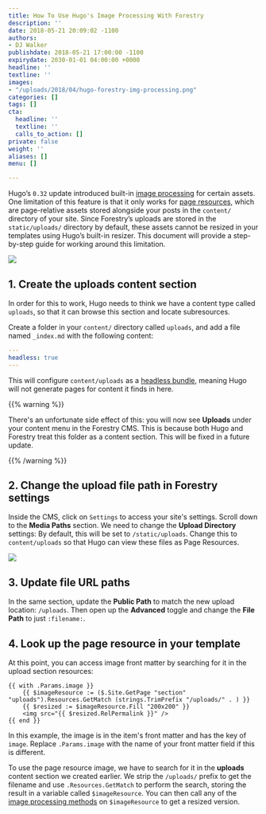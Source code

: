 ```yaml
---
title: How To Use Hugo's Image Processing With Forestry
description: ''
date: 2018-05-21 20:09:02 -1100
authors:
- DJ Walker
publishdate: 2018-05-21 17:00:00 -1100
expirydate: 2030-01-01 04:00:00 +0000
headline: ''
textline: ''
images:
- "/uploads/2018/04/hugo-forestry-img-processing.png"
categories: []
tags: []
cta:
  headline: ''
  textline: ''
  calls_to_action: []
private: false
weight: ''
aliases: []
menu: []

---
```

Hugo’s `0.32` update introduced built-in [image processing](https://gohugo.io/content-management/image-processing/) for certain assets. One limitation of this feature is that it only works for [page resources](https://gohugo.io/content-management/page-resources/), which are page-relative assets stored alongside your posts in the `content/` directory of your site. Since Forestry’s uploads are stored in the `static/uploads/` directory by default, these assets cannot be resized in your templates using Hugo’s built-in resizer. This document will provide a step-by-step guide for working around this limitation.

![](/uploads/2018/04/media-library-hugo-img-processing.png)

## 1. Create the uploads content section

In order for this to work, Hugo needs to think we have a content type called `uploads`, so that it can browse this section and locate subresources.

Create a folder in your `content/` directory called `uploads`, and add a file named `_index.md` with the following content:

``` yaml
---
headless: true
---
```

This will configure `content/uploads` as a [headless bundle](https://gohugo.io/content-management/page-bundles/#headless-bundle), meaning Hugo will not generate pages for content it finds in here.

{{% warning %}}

There's an unfortunate side effect of this: you will now see **Uploads** under your content menu in the Forestry CMS. This is because both Hugo and Forestry treat this folder as a content section. This will be fixed in a future update.

{{% /warning %}}

## 2. Change the upload file path in Forestry settings

Inside the CMS, click on `Settings` to access your site's settings. Scroll down to the **Media Paths** section. We need to change the **Upload Directory** settings: By default, this will be set to `/static/uploads`. Change this to `content/uploads` so that Hugo can view these files as Page Resources.

![](/uploads/2018/05/media_paths_settings_ss.png)

## 3. Update file URL paths

In the same section, update the **Public Path** to match the new upload location: `/uploads`. Then open up the **Advanced** toggle and change the **File Path** to just `:filename:`.

## 4. Look up the page resource in your template

At this point, you can access image front matter by searching for it in the upload section resources:

```go-html-template
{{ with .Params.image }}
    {{ $imageResource := ($.Site.GetPage "section" "uploads").Resources.GetMatch (strings.TrimPrefix "/uploads/" . ) }}
    {{ $resized := $imageResource.Fill "200x200" }}
    <img src="{{ $resized.RelPermalink }}" />
{{ end }}
```

In this example, the image is in the item's front matter and has the key of `image`. Replace `.Params.image` with the name of your front matter field if this is different.

To use the page resource image, we have to search for it in the **uploads** content section we created earlier. We strip the `/uploads/` prefix to get the filename and use `.Resources.GetMatch` to perform the search, storing the result in a variable called `$imageResource`. You can then call any of the [image processing methods](https://gohugo.io/content-management/image-processing/#image-processing-methods) on `$imageResource` to get a resized version.